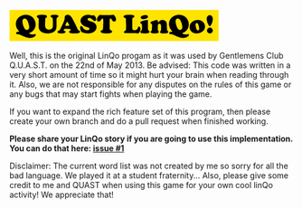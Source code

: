 ![QUAST LinQo](logo.png)

Well, this is the original LinQo progam as it was used by Gentlemens Club Q.U.A.S.T. on the 22nd of May 2013. Be advised: This code was written in a very short amount of time so it might hurt your brain when reading through it. Also,  we are not responsible for any disputes on the rules of this game or any bugs that may start fights when playing the game.

If you want to expand the rich feature set of this program, then please create your own branch and do a pull request when finished working.

**Please share your LinQo story if you are going to use this implementation. You can do that here: [issue #1](https://github.com/DirkGuijt/QUASTLinQo/issues/1)**

Disclaimer:
The current word list was not created by me so sorry for all the bad language. We played it at a student fraternity... Also, please give some credit to me and QUAST when using this game for your own cool linQo activity! We appreciate that!
